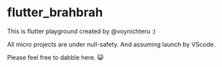 # flutter_brahbrah

This is flutter playground created by @voynichteru :)

All micro projects are under null-safety.
And assuming launch by VScode.

Please feel free to dabble here. 😺
